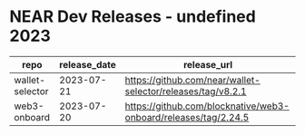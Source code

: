# NEAR Dev Releases - undefined 2023 

| repo | release_date | release_url |
| --- | --- | --- |
| wallet-selector | 2023-07-21 | https://github.com/near/wallet-selector/releases/tag/v8.2.1 |
| web3-onboard | 2023-07-20 | https://github.com/blocknative/web3-onboard/releases/tag/2.24.5 |

